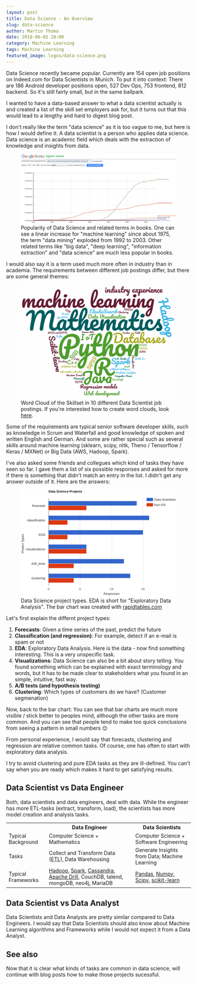 ```yaml
---
layout: post
title: Data Science - An Overview
slug: data-science
author: Martin Thoma
date: 2018-06-02 20:00
category: Machine Learning
tags: Machine Learning
featured_image: logos/data-science.png
---
```

Data Science recently became popular. Currently are 154 open job positions on
Indeed.com for Data Scientists in Munich. To put it into context: There are 186
Android developer positions open, 527 Dev Ops, 753 frontend, 812 backend. So
it's still fairly small, but in the same ballpark.

I wanted to have a data-based answer to what a data scientist actually is and
created a list of the skill set employers ask for, but it turns out that this
would lead to a lengthy and hard to digest blog post.

I don't really like the term "data science" as it is too vague to me, but here
is how I would define it: A data scientist is a person who applies data
science. Data science is an academic field which deals with the extraction of
knowledge and insights from data.

<figure class="wp-caption aligncenter img-thumbnail">
    <a href="../images/2018/06/data-science-ngram.png"><img src="../images/2018/06/data-science-ngram.png" alt="Popularity of Data Science and related terms in books." style="width: 512px;"/></a>
    <figcaption class="text-center">Popularity of Data Science and related terms in books. One can see a linear increase for "machine learning" since about 1975, the term "data mining" exploded from 1992 to 2003. Other related terms like "big data", "deep learning", "information extraction" and "data science" are much less popular in books.</figcaption>
</figure>

I would also say it is a term used much more often in industry than in
academia. The requirements between different job postings differ, but there are
some general themes:

<figure class="wp-caption aligncenter img-thumbnail">
    <a href="../images/2018/06/word-cloud-skillset.png"><img src="../images/2018/06/word-cloud-skillset.png" alt="Word Cloud of the Skillset in 10 different Data Scientist job postings" style="width: 512px;"/></a>
    <figcaption class="text-center">Word Cloud of the Skillset in 10 different Data Scientist job postings. If you're interested how to create word clouds, look <a href="https://gist.github.com/MartinThoma/d325e3cdc2fd68133241efa21d3205b4">here</a>.</figcaption>
</figure>


Some of the requirements are typical senior software developer skills, such as
knowledge in Scrum and Waterfall and good knowledge of spoken and written
English and German. And some are rather special such as several skills around
machine learning (sklearn, scipy, nltk, Theno / Tensorflow / Keras / MXNet) or
Big Data (AWS, Hadoop, Spark).

I've also asked some friends and collegues which kind of tasks they have seen
so far. I gave them a list of six possible responses and asked for more if
there is something that didn't match an entry in the list. I didn't get any answer
outside of it. Here are the answers:

<figure class="wp-caption aligncenter img-thumbnail">
    <a href="../images/2018/06/data-science-projects.png"><img src="../images/2018/06/data-science-projects.png" alt="Data Science project types" style="width: 512px;"/></a>
    <figcaption class="text-center">Data Science project types. EDA is short for "Exploratory Data Analysis". The bar chart was created with <a href="https://www.rapidtables.com/tools/bar-graph.html">rapidtables.com</a></figcaption>
</figure>

Let's first explain the differnt project types:

1. **Forecasts**: Given a time series of the past, predict the future
2. **Classification (and regression)**: For example, detect if an e-mail is spam or not
3. **EDA**: Exploratory Data Analysis. Here is the data - now find something interesting. This is a very unspecific task.
4. **Visualizations**: Data Science can also be a bit about story telling. You
   found something which can be explained with exact terminology and words, but
   it has to be made clear to stakeholders what you found in an simple,
   intuitive, fast way.
5. **A/B tests (and hypothesis testing)**
6. **Clustering**: Which types of customers do we have? (Customer segmenation)

Now, back to the bar chart: You can see that bar charts are much more visible /
stick better to peoples mind, although the other tasks are more common. And you
can see that people tend to make too quick conclusions from seeing a pattern in
small numbers 😉

From personal experience, I would say that forecasts, clustering and regression
are relative common tasks. Of course, one has often to start with exploratory
data analysis.

I try to avoid clustering and pure EDA tasks as they are ill-defined. You can't
say when you are ready which makes it hard to get satisfying results.


## Data Scientist vs Data Engineer

Both, data scientists and data engineers, deal with data. While the engineer
has more ETL-tasks (extract, transform, load), the scientists has more model
creation and analysis tasks.


<table>
    <tr>
        <th></th>
        <th>Data Engineer</th>
        <th>Data Scientists</th>
    </tr>
    <tr>
        <td>Typical Background</td>
        <td>Computer Science + Mathematics</td>
        <td>Computer Science + Software Engineering</td>
    </tr>
    <tr>
        <td>Tasks</td>
        <td>Collect and Transform Data (<abbr title="Extract, Transform, Load">ETL</abbr>), Data Warehousing</td>
        <td>Generate Insights from Data; Machine Learning</td>
    </tr>
    <tr>
        <td>Typical Frameworks</td>
        <td><a href="https://en.wikipedia.org/wiki/Apache_Hadoop">Hadoop</a>, <a href="https://en.wikipedia.org/wiki/Apache_Spark">Spark</a>, <a href="https://en.wikipedia.org/wiki/Apache_Cassandra">Cassandra</a>, <a href="https://en.wikipedia.org/wiki/Apache_Drill">Apache Drill</a>, CouchDB, talend, mongoDB, neo4j, MariaDB</td>
        <td><a href="https://en.wikipedia.org/wiki/Pandas_(software)">Pandas</a>, <a href="https://en.wikipedia.org/wiki/NumPy">Numpy</a>, <a href="https://en.wikipedia.org/wiki/SciPy">Scipy</a>, <a href="https://en.wikipedia.org/wiki/Scikit-learn">scikit-learn</a></td>
    </tr>
</table>


## Data Scientist vs Data Analyst

Data Scientists and Data Analysts are pretty similar compared to Data Engineers.
I would say that Data Scientists should also know about Machine Learning algorithms
and Frameworks while I would not expect it from a Data Analyst.


## See also

Now that it is clear what kinds of tasks are common in data science, will
continue with blog posts how to make those projects sucessful.
